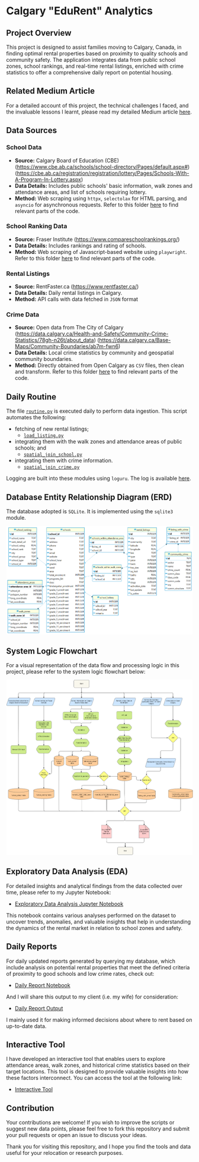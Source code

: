 # Calgary "EduRent" Analytics

## Project Overview

This project is designed to assist families moving to Calgary, Canada, in finding optimal rental properties based on proximity to quality schools and community safety. The application integrates data from public school zones, school rankings, and real-time rental listings, enriched with crime statistics to offer a comprehensive daily report on potential housing.

## Related Medium Article

For a detailed account of this project, the technical challenges I faced, and the invaluable lessons I learnt, please read my detailed Medium article [here](https://medium.com/@tim_yung/optimizing-my-rental-searches-in-canada-where-top-schools-meet-safety-94d5b9a2114b).

## Data Sources

### School Data

- **Source:** Calgary Board of Education (CBE)
  (https://www.cbe.ab.ca/schools/school-directory/Pages/default.aspx#)
  (https://cbe.ab.ca/registration/registration/lottery/Pages/Schools-With-A-Program-In-Lottery.aspx)
- **Data Details:** Includes public schools' basic information, walk zones and attendance areas, and list of schools requiring lottery.
- **Method:** Web scraping using `httpx`, `selectolax` for HTML parsing, and `asyncio` for asynchronous requests. Refer to this folder [here](schools%20scraper) to find relevant parts of the code.

### School Ranking Data

- **Source:** Fraser Institute (https://www.compareschoolrankings.org/)
- **Data Details:** Includes rankings and rating of schools.
- **Method:** Web scraping of Javascript-based website using `playwright`. Refer to this folder [here](scrape_school_ranking_w_playwright) to find relevant parts of the code.

### Rental Listings

- **Source:** RentFaster.ca (https://www.rentfaster.ca/)
- **Data Details:** Daily rental listings in Calgary.
- **Method:** API calls with data fetched in `JSON` format

### Crime Data

- **Source:** Open data from The City of Calgary
  (https://data.calgary.ca/Health-and-Safety/Community-Crime-Statistics/78gh-n26t/about_data)
  (https://data.calgary.ca/Base-Maps/Community-Boundaries/ab7m-fwn6)
- **Data Details:** Local crime statistics by community and geospatial community boundaries.
- **Method:** Directly obtained from Open Calgary as `CSV` files, then clean and transform. Refer to this folder [here](crime_rate) to find relevant parts of the code.

## Daily Routine

The file [`routine.py`](routine.py) is executed daily to perform data ingestion. This script automates the following:

- fetching of new rental listings;
  - [`load_listing.py`](load_listing.py)
- integrating them with the walk zones and attendance areas of public schools; and
  - [`spatial_join_school.py`](load_listing.py)
- integrating them with crime information.
  - [`spatial_join_crime.py`](spatial_join_crime.py)

Logging are built into these modules using `loguru`. The log is available [here](log\routine.log).

## Database Entity Relationship Diagram (ERD)

The database adopted is `SQLite`. It is implemented using the `sqlite3` module.

![ERD](diagrams/database_erd.png)

## System Logic Flowchart

For a visual representation of the data flow and processing logic in this project, please refer to the system logic flowchart below:

![System Logic Flowchart](diagrams/CBE%20project-Full%20data%20pipeline.drawio.png)

## Exploratory Data Analysis (EDA)

For detailed insights and analytical findings from the data collected over time, please refer to my Jupyter Notebook:

- [Exploratory Data Analysis Jupyter Notebook](exploratory%20data%20analysis_21.4.2024.ipynb)

This notebook contains various analyses performed on the dataset to uncover trends, anomalies, and valuable insights that help in understanding the dynamics of the rental market in relation to school zones and safety.

## Daily Reports

For daily updated reports generated by querying my database, which include analysis on potential rental properties that meet the defined criteria of proximity to good schools and low crime rates, check out:

- [Daily Report Notebook](results/report.ipynb)

And I will share this output to my client (i.e. my wife) for consideration:

- [Daily Report Output](results/map.html)

I mainly used it for making informed decisions about where to rent based on up-to-date data.

## Interactive Tool

I have developed an interactive tool that enables users to explore attendance areas, walk zones, and historical crime statistics based on their target locations. This tool is designed to provide valuable insights into how these factors interconnect. You can access the tool at the following link:

- [Interactive Tool](tools/schools_catchment.html)

## Contribution

Your contributions are welcome! If you wish to improve the scripts or suggest new data points, please feel free to fork this repository and submit your pull requests or open an issue to discuss your ideas.

Thank you for visiting this repository, and I hope you find the tools and data useful for your relocation or research purposes.
